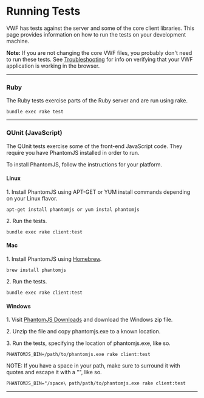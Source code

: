 <a name="testing"></a>

# Running Tests

VWF has tests against the server and some of the core client libraries. This page provides information on how to run the tests on your development machine.

**Note:** If you are not changing the core VWF files, you probably don't need to run these tests. See [Troubleshooting](#troubleshooting) for info on verifying that your VWF application is working in the browser.

-------------------

### Ruby

The Ruby tests exercise parts of the Ruby server and are run using rake.

~~~
bundle exec rake test
~~~

-------------------

### QUnit (JavaScript)

The QUnit tests exercise some of the front-end JavaScript code. They require you have PhantomJS installed in order to run.

To install PhantomJS, follow the instructions for your platform.

#### Linux

1\. Install PhantomJS using APT-GET or YUM install commands depending on your Linux flavor.

~~~
apt-get install phantomjs or yum instal phantomjs
~~~

2\. Run the tests.

~~~
bundle exec rake client:test
~~~

#### Mac

1\. Install PhantomJS using [Homebrew](http://brew.sh/).

~~~
brew install phantomjs
~~~

2\. Run the tests.

~~~
bundle exec rake client:test
~~~

#### Windows


1\. Visit [PhantomJS Downloads](http://phantomjs.org/download.html) and download the Windows zip file. 

2\. Unzip the file and copy phantomjs.exe to a known location.

3\. Run the tests, specifying the location of phantomjs.exe, like so.

~~~
PHANTOMJS_BIN=/path/to/phantomjs.exe rake client:test
~~~

NOTE: If you have a space in your path, make sure to surround it with quotes 
and escape it with a "\", like so.

~~~
PHANTOMJS_BIN="/space\ path/path/to/phantomjs.exe rake client:test
~~~

-------------------
